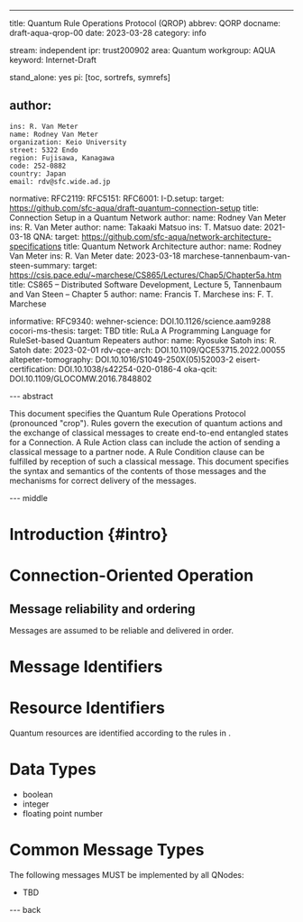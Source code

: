 ---
title: Quantum Rule Operations Protocol (QROP)
abbrev: QORP
docname: draft-aqua-qrop-00
date: 2023-03-28
category: info

stream: independent
ipr: trust200902
area: Quantum
workgroup: AQUA
keyword: Internet-Draft

stand_alone: yes
pi: [toc, sortrefs, symrefs]

author:
 -
    ins: R. Van Meter
    name: Rodney Van Meter
    organization: Keio University
    street: 5322 Endo
    region: Fujisawa, Kanagawa
    code: 252-0882
    country: Japan
    email: rdv@sfc.wide.ad.jp

normative:
  RFC2119:
  RFC5151:
  RFC6001:
  I-D.setup:
    target: https://github.com/sfc-aqua/draft-quantum-connection-setup
    title: Connection Setup in a Quantum Network
    author:
      name: Rodney Van Meter
      ins: R. Van Meter
    author:
      name: Takaaki Matsuo
      ins: T. Matsuo
    date: 2021-03-18
  QNA:
    target: https://github.com/sfc-aqua/network-architecture-specifications
    title: Quantum Network Architecture
    author:
      name: Rodney Van Meter
      ins: R. Van Meter
    date: 2023-03-18
  marchese-tannenbaum-van-steen-summary:
    target: https://csis.pace.edu/~marchese/CS865/Lectures/Chap5/Chapter5a.htm
    title: CS865 – Distributed Software Development, Lecture 5, Tannenbaum and Van Steen – Chapter 5
    author:
      name: Francis T. Marchese
      ins: F. T. Marchese

informative:
  RFC9340:
  wehner-science: DOI.10.1126/science.aam9288
  cocori-ms-thesis:
    target: TBD
    title: RuLa A Programming Language for RuleSet-based Quantum Repeaters
    author:
      name: Ryosuke Satoh
      ins: R. Satoh
    date: 2023-02-01
  rdv-qce-arch: DOI.10.1109/QCE53715.2022.00055
  altepeter-tomography: DOI.10.1016/S1049-250X(05)52003-2
  eisert-certification: DOI.10.1038/s42254-020-0186-4
  oka-qcit: DOI.10.1109/GLOCOMW.2016.7848802

--- abstract

This document specifies the Quantum Rule Operations Protocol
(pronounced "crop").  Rules govern the execution of quantum actions
and the exchange of classical messages to create end-to-end entangled
states for a Connection.  A Rule Action class can include the action
of sending a classical message to a partner node.  A Rule Condition
clause can be fulfilled by reception of such a classical message.
This document specifies the syntax and semantics of the contents of
those messages and the mechanisms for correct delivery of the
messages.

--- middle

Introduction        {#intro}
============

Connection-Oriented Operation
=====

Message reliability and ordering
-----

Messages are assumed to be reliable and delivered in order.

Message Identifiers
=====

Resource Identifiers
=====

Quantum resources are identified according to the rules in [](#QNA).

Data Types
=====

* boolean
* integer
* floating point number

Common Message Types
=====

The following messages MUST be implemented by all QNodes:

* TBD

--- back
